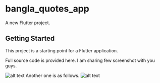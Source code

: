 # bangla_quotes_app

A new Flutter project.

## Getting Started

This project is a starting point for a Flutter application.

Full source code is provided here.
I am sharing few screenshot with you guys.

![alt text](https://i.ibb.co/cy5ptVZ/Screenshot-2021-05-18-23-39-32-241-com-example-bangla-quotes-app.jpg)
Another one is as follows.
![alt text](https://i.ibb.co/dBr8Knm/Screenshot-2021-05-18-23-39-39-868-com-example-bangla-quotes-app.jpg)
